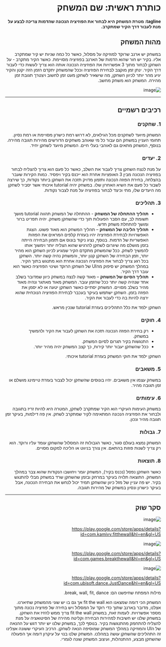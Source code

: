 <div dir='rtl' lang='he'>

# כותרת ראשית: שם המשחק

**tagline: מטרת המשחק היא לבחור את הפוזיציה הנכונה שהדמות צריכה לבצע על מנת לעבור דרך הקיר שמתקרב.**

## מהות המשחק

במשחק יש ארנב שרוקד למוזיקה על מסלול, כאשר כל כמה שניות יש קיר שמתקרב אליו. בקיר יש חור שהוא הדמות של הארנב בפוזיציה מסויימת. כאשר הקיר מתקרב - על השחקן לבחור מתוך 3 אפשרויות את הפוזיציה הנכונה אותה הוא צריך לעשות כדי לעבור דרך הקיר. ינתן זמן מוקצב לבחירת הפוזיציה וככל שהמשחק יתקדם הזמן הזה יקטן והקיר יגיע מהר יותר לכיוון השחקן, מה שישאיר לשחקן מעט זמן לחשוב ויצטרך תגובת זמן מהירה. 
המשחק הוא משחק מחשב.

![image](https://user-images.githubusercontent.com/74373665/226645905-dc75ad8c-c976-4d6c-b36f-f247912af060.png)

---


## רכיבים רשמיים

### 1. שחקנים
המשחק מיועד לשחקנים מכל הגילאים, לא דרוש רמת כישרון מסויימת או רמת נסיון.
תחומי העניין במשחק הם עבור כל מי שאוהב משחקים הדורשים מהירות תגובה מהירה. בנוסף, המשחק מתאים גם לאוהבי בעלי חיים.
המשחק מיועד לשחקן יחיד.

### 2. יעדים
על מנת לנצח השחקן צריך לעבור את השלב, כאשר כל פעם הוא צריך להצליח לבחור בפוזיציה הנכונה מבין 3 האופציות אחרת הוא ייכנס בקיר ויפסיד. כמות הקירות שעבר בהצלחה, בחירת הפוזה הנכונה ותזמון מדויק תזכה את השחקן ביותר נקודות, כך שירצה לשבור כל פעם את השיא האחרון שלו.
במשחק יהיה tutorial איכותי אשר יסביר לשחקן מה היעדים שלו, מתי וכיצד לבחור בפוזיציה על מנת לצבור נקודות.


### 3. תהליכים

* **תהליך ההתחלה של המשחק** - ההתחלה של המשחק תהווה tutorial מושך תשומת לב, עם הסבר הפעולות תוך כדי שהשחקן משחק.
יהיה תפריט ברור ומושך להתחלת משחק חדש.
*	**תהליך הליבה של המשחק** – תהליך המשחק הוא מאוד פשוט. הצגת האפשרויות לבחירת הפוזיציה יהיו בעזרת קלפים המראים את הפוזות האפשריות של הדמות. בנוסף, נציג ניקוד בונוס אם תזמון הבחירה הייתה בזמן מושלם מה שיגרום לשחקן להרגיש שהוא הצליח יותר וימשוך אותו להמשיך לשחק. ככל שהמשחק מתקדם הקיר שמגיע לכיוון השחקן הוא מהיר יותר, וזמן הבחירה של השחקן קטן יותר, והמשחק נהיה קשה יותר. השחקן בכל רגע צריך לבחור את הפוזיציה הנכונה אחרת הוא מתנגש בתוך הקיר. במהלך המשחק יש סיפוק מהUI של השחקן הרוקד ושינוי הפוזיציה כאשר הוא עובר דרך הקיר.
*	**תהליך הסיום של המשחק** – מאוד קשה לנצח במשחק כיוון שמדובר בשלב אחד שנהיה קשה יותר ככל שהזמן עובר. המשחק מאוד מאתגר ונהיה מאוד מהיר בשלב מסויים. המשחק יסתיים כאשר השחקן יטעה או לא יסמן את הפוזה בזמן.
השחקן ישתמש בעיקר בעכבר לבחירת הפוזיציה הנוכחית שהוא ירצה להיות בה כדי לעבור את הקיר.

השחקן ילמד את כלל התהליכים בעזרת tutorial שנכין מראש.

### 4. חוקים
 
* רק בחירת הפוזה הנכונה תזכה את השחקן לעבור את הקיר ולהמשיך במשחק.
* התנגשות בקיר תגרום לסיום המשחק.
* ככל שהשחקן יעבור יותר קירות, כך קצב המשחק יהיה מהיר יותר.

השחקן ילמד את חוקי המשחק בעזרת tutorial איכותי.
 
### 5. משאבים

במשחק עצמו אין משאבים. יהיו בונוסים שהשחקן יכול לצבור בעזרת טיימינג מושלם או זמן תגובה מהיר.

### 6. עימותים

במשחק העימות העיקרי הוא הקיר שמתקרב לשחקן, המטרה היא להיות זריז בתגובה ולבחור את הפוזיציה הנכונה המתאימה לקיר שמתקרב לשחק. אין פה דילמות, בעיקר זמן תגובה מהיר ונכון. 

### 7. גבולות

המשחק נמצא בעולם סגור, כאשר הגבולות זה המסלול שהשחקן עומד עליו ורוקד. הוא רק צריך לשנות פוזות בהתאם. אין צורך בניווט או הליכה למקום מסויים.

### 8. תוצאות

כאשר השחקן נפסל (נכנס בקיר), המשחק יגמר ויחושבו הנקודות שהוא צבר במהלך המשחק. 
התוצאה תלויה בעיקר במרחק ובזמן שהשחקן שרד במשחק מבלי להתנגש בקיר.
יש פה עניין של מזל כיוון שהשחקן תמיד יכול לנחש את הבחירה הנכונה, אבל בעיקר כישרון ונסיון במשחק של מהירות תגובה.

---

## סקר שוק

 ![image](https://user-images.githubusercontent.com/74373665/226648790-62e4ab84-b2d5-4120-a706-627a0df81fa5.png)
 
 https://play.google.com/store/apps/details?id=com.kamivv.fitthewall&hl=en&gl=US

 ![image](https://user-images.githubusercontent.com/74373665/226648855-546a7755-5318-473f-89b5-ea40e74ec20b.png)
 
 https://play.google.com/store/apps/details?id=com.games.breakthewall&hl=en&gl=US
 
 ![image](https://user-images.githubusercontent.com/74373665/226649030-309c2039-6861-4ab5-9779-ab3e9bbb7fce.png)
 
 https://play.google.com/store/apps/details?id=com.ubisoft.dance.JustDance&hl=en&gl=US

מילות המפתח שחיפשנו הם: break, wall, fit, dance.

המשחק הכי דומה שמצאנו הוא fit the wall אך גם בו יש שוני מהמשחק שתיארנו. אצלנו, מדובר בארנב שתוך כדי רוקד על המסלול ויש בחירה של פוזיציה נכונה מתוך מספר אפשרויות. לעמות זאת, במשחק fit the wall צריך ממש להזיז את השחקן. במשחק שלנו יש חשיבות למהירות הבחירה וקליטה מהירה של הסיטואציה על מנת להצליח להתחמק מהתנגשות בקיר. בנוסף לכך, במשחק שלנו יש יותר דגש על ההנאה של הUI והמוזיקה במהלך המשחק שמוסיפה הנאה לשחקן.
הרכיב העיקרי ששונה אצלינו זה התהליכים שהשחקן עושה במהלכו. המשחק שלנו בנוי על עיקרון דומה אך הפעולה שהשחקן מבצע, ההתנהלות, ועיצוב המשחק שונה לגמרי.




</div>
